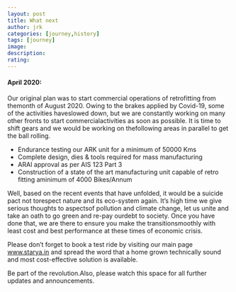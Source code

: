 ```yaml
---
layout: post
title: What next
author: jrk
categories: [journey,history]
tags: [journey]
image: 
description: 
rating: 
---
```

####  April 2020:
Our original plan was to start commercial operations of retrofitting from themonth of August 2020. Owing to the brakes applied by Covid-19, some of the activities haveslowed down, but we are constantly working on many other fronts to start commercialactivities as soon as possible. It is time to shift gears and we would be working on thefollowing areas in parallel to get the ball rolling.

 * Endurance testing our ARK unit for a minimum of 50000 Kms
 * Complete design, dies &amp; tools required for mass manufacturing
 * ARAI approval as per AIS 123 Part 3
 * Construction of a state of the art manufacturing unit capable of retro fitting aminimum of 4000 Bikes/Annum

Well, based on the recent events that have unfolded, it would be a suicide pact not torespect nature and its eco-system again. It’s high time we give serious thoughts to aspectsof pollution and climate change, let us unite and take an oath to go green and re-pay ourdebt to society. Once you have done that, we are there to ensure you make the transitionsmoothly with least cost and best performance at these times of economic crisis.

Please don’t forget to book a test ride by visiting our main page www.starya.in and spread the word that a home grown technically sound and most cost-effective solution is available.

Be part of the revolution.Also, please watch this space for all further updates and announcements.
